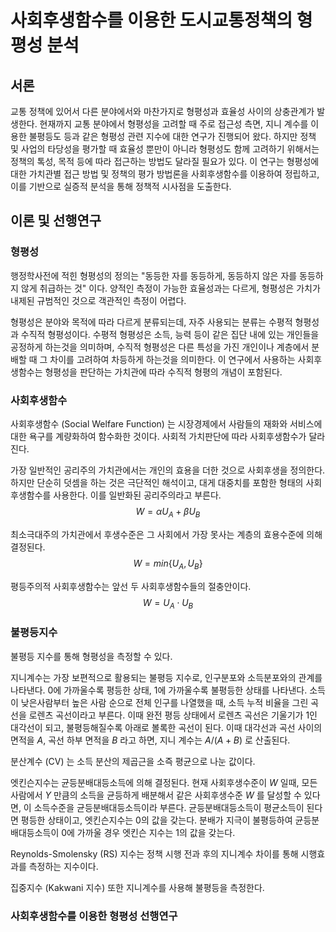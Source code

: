 # 사회후생함수를 이용한 도시교통정책의 형평성 분석

## 서론

교통 정책에 있어서 다른 분야에서와 마찬가지로 형평성과 효율성 사이의 상충관계가 발생한다. 현재까지 교통 분야에서 형평성을 고려할 때 주로 접근성 측면, 지니 계수를 이용한 불평등도 등과 같은 형평성 관련 지수에 대한 연구가 진행되어 왔다. 하지만 정책 및 사업의 타당성을 평가할 때 효율성 뿐만이 아니라 형평성도 함께 고려하기 위해서는 정책의 톡성, 목적 등에 따라 접근하는 방법도 달라질 필요가 있다. 이 연구는 형평성에 대한 가치관별 접근 방법 및 정책의 평가 방법론을 사회후생함수를 이용하여 정립하고, 이를 기반으로 실증적 분석을 통해 정책적 시사점을 도출한다. 

## 이론 및 선행연구

### 형평성

행정학사전에 적힌 형평성의 정의는 "동등한 자를 동등하게, 동등하지 않은 자를 동등하지 않게 취급하는 것" 이다. 양적인 측정이 가능한 효율성과는 다르게, 형평성은 가치가 내제된 규범적인 것으로 객관적인 측정이 어렵다.

형평성은 분야와 목적에 따라 다르게 분류되는데, 자주 사용되는 분류는 수평적 형평성과 수직적 형평성이다. 수평적 형평성은 소득, 능력 등이 같은 집단 내에 있는 개인들을 공정하게 하는것을 의미하며, 수직적 형평성은 다른 특성을 가진 개인이나 계층에서 분배할 때 그 차이를 고려하여 차등하게 하는것을 의미한다. 이 연구에서 사용하는 사회후생함수는 형평성을 판단하는 가치관에 따라 수직적 형평의 개념이 포함된다.

### 사회후생함수
사회후생함수 (Social Welfare Function) 는 시장경제에서 사람들의 재화와 서비스에 대한 욕구를 계량화하여 함수화한 것이다. 사회적 가치판단에 따라 사회후생함수가 달라진다. 

가장 일반적인 공리주의 가치관에서는 개인의 효용을 더한 것으로 사회후생을 정의한다. 하지만 단순히 덧셈을 하는 것은 극단적인 해석이고, 대게 대중치를 포함한 형태의 사회후생함수를 사용한다. 이를 일반화된 공리주의라고 부른다.
$$
W = \alpha U_A + \beta U_B
$$

최소극대주의 가치관에서 후생수준은 그 사회에서 가장 못사는 계층의 효용수준에 의해 결정된다.
$$
W = min\{U_A, U_B\}
$$

평등주의적 사회후생함수는 앞선 두 사회후생함수들의 절충안이다. 
$$
W = U_A \cdot U_B
$$


### 불평등지수
불평등 지수를 통해 형평성을 측정할 수 있다. 

지니계수는 가장 보편적으로 활용되는 불평등 지수로, 인구분포와 소득분포와의 관계를 나타낸다. 0에 가까울수록 평등한 상태, 1에 가까울수록 불평등한 상태를 나타낸다. 소득이 낮은사람부터 높은 사람 순으로 전체 인구를 나열했을 때, 소득 누적 비율을 그린 곡선을 로렌츠 곡선이라고 부른다. 이때 완전 평등 상태에서 로렌츠 곡선은 기울기가 1인 대각선이 되고, 불평등해질수록 아래로 볼록한 곡선이 된다. 이때 대각선과 곡선 사이의 면적을 $A$, 곡선 하부 면적을 $B$ 라고 하면, 지니 계수는 $A/(A+B)$ 로 산출된다.

분산계수 (CV) 는 소득 분산의 제곱근을 소즉 평균으로 나눈 값이다.

엣킨슨지수는 균등분배대등소득에 의해 결정된다. 현재 사회후생수준이 $W$ 일때, 모든 사람에서 $Y$ 만큼의 소득을 균등하게 배분해서 같은 사회후생수준 $W$ 를 달성할 수 있다면, 이 소득수준을 균등분배대등소득이라 부른다. 균등분배대등소득이 평균소득이 된다면 평등한 상태이고, 엣킨슨지수는 0의 값을 갖는다. 분배가 지극이 불평등하여 균등분배대등소득이 0에 가까울 경우 엣킨슨 지수는 1의 값을 갖는다.

Reynolds-Smolensky (RS) 지수는 정책 시행 전과 후의 지니계수 차이를 통해 시행효과를 측정하는 지수이다. 

집중지수 (Kakwani 지수) 또한 지니계수를 사용해 불평등을 측정한다.


### 사회후생함수를 이용한 형평성 선행연구





